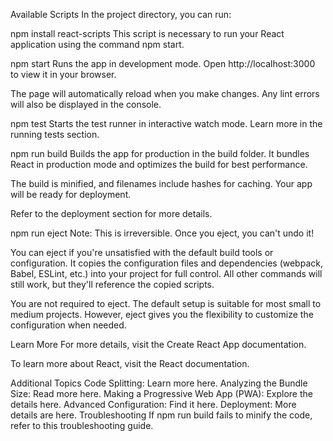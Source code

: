 Available Scripts
In the project directory, you can run:

npm install react-scripts
This script is necessary to run your React application using the command npm start.

npm start
Runs the app in development mode.
Open http://localhost:3000 to view it in your browser.

The page will automatically reload when you make changes.
Any lint errors will also be displayed in the console.

npm test
Starts the test runner in interactive watch mode.
Learn more in the running tests section.

npm run build
Builds the app for production in the build folder.
It bundles React in production mode and optimizes the build for best performance.

The build is minified, and filenames include hashes for caching.
Your app will be ready for deployment.

Refer to the deployment section for more details.

npm run eject
Note: This is irreversible. Once you eject, you can't undo it!

You can eject if you're unsatisfied with the default build tools or configuration. It copies the configuration files and dependencies (webpack, Babel, ESLint, etc.) into your project for full control. All other commands will still work, but they'll reference the copied scripts.

You are not required to eject. The default setup is suitable for most small to medium projects. However, eject gives you the flexibility to customize the configuration when needed.

Learn More
For more details, visit the Create React App documentation.

To learn more about React, visit the React documentation.

Additional Topics
Code Splitting: Learn more here.
Analyzing the Bundle Size: Read more here.
Making a Progressive Web App (PWA): Explore the details here.
Advanced Configuration: Find it here.
Deployment: More details are here.
Troubleshooting
If npm run build fails to minify the code, refer to this troubleshooting guide.
